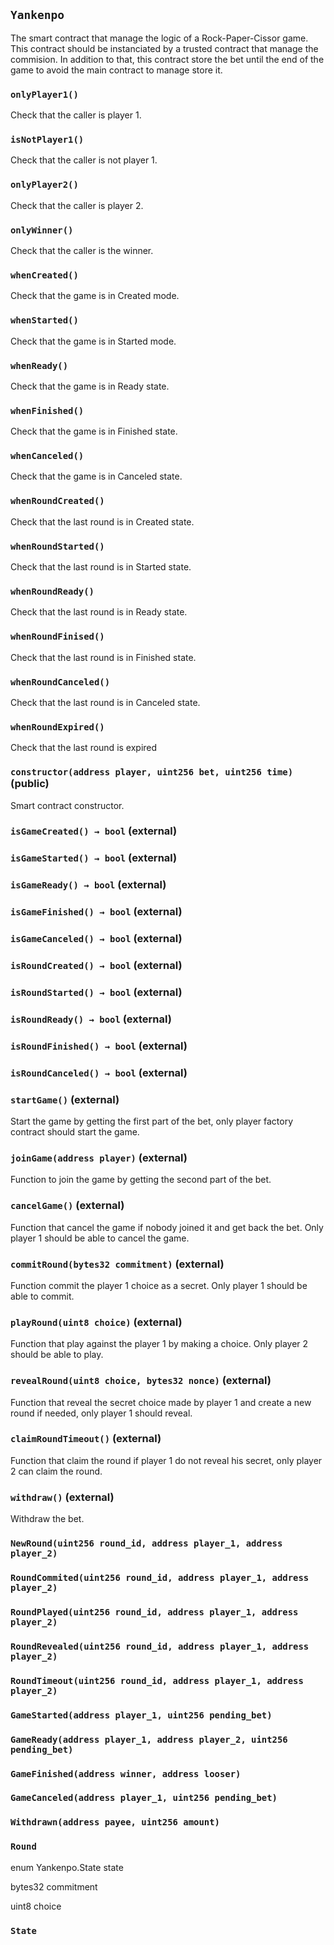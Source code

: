 ## `Yankenpo`



The smart contract that manage the logic of a Rock-Paper-Cissor game.
This contract should be instanciated by a trusted contract that manage the commision.
In addition to that, this contract store the bet until the end of the game 
to avoid the main contract to manage store it.

### `onlyPlayer1()`



Check that the caller is player 1.

### `isNotPlayer1()`



Check that the caller is not player 1.

### `onlyPlayer2()`



Check that the caller is player 2.

### `onlyWinner()`



Check that the caller is the winner.

### `whenCreated()`



Check that the game is in Created mode.

### `whenStarted()`



Check that the game is in Started mode.

### `whenReady()`



Check that the game is in Ready state.

### `whenFinished()`



Check that the game is in Finished state.

### `whenCanceled()`



Check that the game is in Canceled state.

### `whenRoundCreated()`



Check that the last round is in Created state.

### `whenRoundStarted()`



Check that the last round is in Started state.

### `whenRoundReady()`



Check that the last round is in Ready state.

### `whenRoundFinised()`



Check that the last round is in Finished state.

### `whenRoundCanceled()`



Check that the last round is in Canceled state.

### `whenRoundExpired()`



Check that the last round is expired


### `constructor(address player, uint256 bet, uint256 time)` (public)



Smart contract constructor.


### `isGameCreated() → bool` (external)





### `isGameStarted() → bool` (external)





### `isGameReady() → bool` (external)





### `isGameFinished() → bool` (external)





### `isGameCanceled() → bool` (external)





### `isRoundCreated() → bool` (external)





### `isRoundStarted() → bool` (external)





### `isRoundReady() → bool` (external)





### `isRoundFinished() → bool` (external)





### `isRoundCanceled() → bool` (external)





### `startGame()` (external)



Start the game by getting the first part of the bet,
only player factory contract should start the game.

### `joinGame(address player)` (external)



Function to join the game by getting the second part of the bet.


### `cancelGame()` (external)



Function that cancel the game if nobody joined it and get back the bet.
Only player 1 should be able to cancel the game.

### `commitRound(bytes32 commitment)` (external)



Function commit the player 1 choice as a secret.
Only player 1 should be able to commit.

### `playRound(uint8 choice)` (external)



Function that play against the player 1 by making a choice.
Only player 2 should be able to play.


### `revealRound(uint8 choice, bytes32 nonce)` (external)



Function that reveal the secret choice made by player 1 and create
a new round if needed, only player 1 should reveal.


### `claimRoundTimeout()` (external)



Function that claim the round if player 1 do not reveal his secret,
only player 2 can claim the round.

### `withdraw()` (external)



Withdraw the bet.


### `NewRound(uint256 round_id, address player_1, address player_2)`





### `RoundCommited(uint256 round_id, address player_1, address player_2)`





### `RoundPlayed(uint256 round_id, address player_1, address player_2)`





### `RoundRevealed(uint256 round_id, address player_1, address player_2)`





### `RoundTimeout(uint256 round_id, address player_1, address player_2)`





### `GameStarted(address player_1, uint256 pending_bet)`





### `GameReady(address player_1, address player_2, uint256 pending_bet)`





### `GameFinished(address winner, address looser)`





### `GameCanceled(address player_1, uint256 pending_bet)`





### `Withdrawn(address payee, uint256 amount)`






### `Round`


enum Yankenpo.State state


bytes32 commitment


uint8 choice



### `State`

















